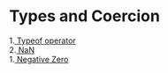 # Types and Coercion
1.[ Typeof operator](./Typeof.md) </br>
2.[ NaN](./NaN.md) </br>
1.[ Negative Zero](./negZero.md) </br>
